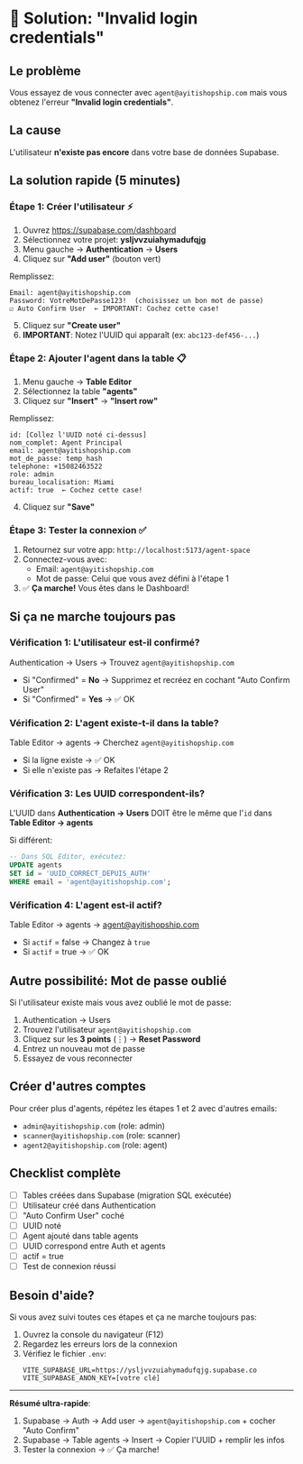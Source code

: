 # 🔴 Solution: "Invalid login credentials"

## Le problème

Vous essayez de vous connecter avec `agent@ayitishopship.com` mais vous obtenez l'erreur **"Invalid login credentials"**.

## La cause

L'utilisateur **n'existe pas encore** dans votre base de données Supabase.

## La solution rapide (5 minutes)

### Étape 1: Créer l'utilisateur ⚡

1. Ouvrez https://supabase.com/dashboard
2. Sélectionnez votre projet: **ysljvvzuiahymadufqjg**
3. Menu gauche → **Authentication** → **Users**
4. Cliquez sur **"Add user"** (bouton vert)

Remplissez:
```
Email: agent@ayitishopship.com
Password: VotreMotDePasse123!  (choisissez un bon mot de passe)
☑ Auto Confirm User  ← IMPORTANT: Cochez cette case!
```

5. Cliquez sur **"Create user"**
6. **IMPORTANT**: Notez l'UUID qui apparaît (ex: `abc123-def456-...`)

### Étape 2: Ajouter l'agent dans la table 📋

1. Menu gauche → **Table Editor**
2. Sélectionnez la table **"agents"**
3. Cliquez sur **"Insert"** → **"Insert row"**

Remplissez:
```
id: [Collez l'UUID noté ci-dessus]
nom_complet: Agent Principal
email: agent@ayitishopship.com
mot_de_passe: temp_hash
telephone: +15082463522
role: admin
bureau_localisation: Miami
actif: true  ← Cochez cette case!
```

4. Cliquez sur **"Save"**

### Étape 3: Tester la connexion ✅

1. Retournez sur votre app: `http://localhost:5173/agent-space`
2. Connectez-vous avec:
   - Email: `agent@ayitishopship.com`
   - Mot de passe: Celui que vous avez défini à l'étape 1
3. ✅ **Ça marche!** Vous êtes dans le Dashboard!

## Si ça ne marche toujours pas

### Vérification 1: L'utilisateur est-il confirmé?

Authentication → Users → Trouvez `agent@ayitishopship.com`
- Si "Confirmed" = **No** → Supprimez et recréez en cochant "Auto Confirm User"
- Si "Confirmed" = **Yes** → ✅ OK

### Vérification 2: L'agent existe-t-il dans la table?

Table Editor → agents → Cherchez `agent@ayitishopship.com`
- Si la ligne existe → ✅ OK
- Si elle n'existe pas → Refaites l'étape 2

### Vérification 3: Les UUID correspondent-ils?

L'UUID dans **Authentication → Users** DOIT être le même que l'`id` dans **Table Editor → agents**

Si différent:
```sql
-- Dans SQL Editor, exécutez:
UPDATE agents 
SET id = 'UUID_CORRECT_DEPUIS_AUTH' 
WHERE email = 'agent@ayitishopship.com';
```

### Vérification 4: L'agent est-il actif?

Table Editor → agents → agent@ayitishopship.com
- Si `actif` = false → Changez à `true`
- Si `actif` = true → ✅ OK

## Autre possibilité: Mot de passe oublié

Si l'utilisateur existe mais vous avez oublié le mot de passe:

1. Authentication → Users
2. Trouvez l'utilisateur `agent@ayitishopship.com`
3. Cliquez sur les **3 points** (⋮) → **Reset Password**
4. Entrez un nouveau mot de passe
5. Essayez de vous reconnecter

## Créer d'autres comptes

Pour créer plus d'agents, répétez les étapes 1 et 2 avec d'autres emails:
- `admin@ayitishopship.com` (role: admin)
- `scanner@ayitishopship.com` (role: scanner)
- `agent2@ayitishopship.com` (role: agent)

## Checklist complète

- [ ] Tables créées dans Supabase (migration SQL exécutée)
- [ ] Utilisateur créé dans Authentication
- [ ] "Auto Confirm User" coché
- [ ] UUID noté
- [ ] Agent ajouté dans table agents
- [ ] UUID correspond entre Auth et agents
- [ ] actif = true
- [ ] Test de connexion réussi

## Besoin d'aide?

Si vous avez suivi toutes ces étapes et ça ne marche toujours pas:

1. Ouvrez la console du navigateur (F12)
2. Regardez les erreurs lors de la connexion
3. Vérifiez le fichier `.env`:
   ```
   VITE_SUPABASE_URL=https://ysljvvzuiahymadufqjg.supabase.co
   VITE_SUPABASE_ANON_KEY=[votre clé]
   ```

---

**Résumé ultra-rapide**:
1. Supabase → Auth → Add user → `agent@ayitishopship.com` + cocher "Auto Confirm"
2. Supabase → Table agents → Insert → Copier l'UUID + remplir les infos
3. Tester la connexion → ✅ Ça marche!
